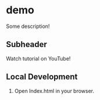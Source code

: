 # demo

Some description!

## Subheader

Watch tutorial on YouTube!

## Local Development

1. Open Index.html in your browser. 